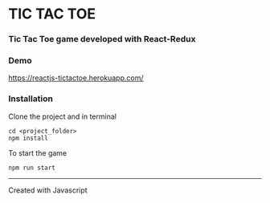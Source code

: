 # TIC TAC TOE
### Tic Tac Toe game developed with React-Redux

### Demo
https://reactjs-tictactoe.herokuapp.com/

### Installation
Clone the project and in terminal
```
cd <project_folder>
npm install
```
To start the game
```
npm run start
```

***
Created with Javascript
